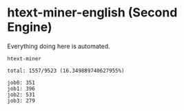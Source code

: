 # htext-miner-english (Second Engine)

Everything doing here is automated.

```
htext-miner

total: 1557/9523 (16.349889740627955%)

job0: 351
job1: 396
job2: 531
job3: 279
```
